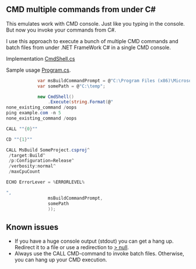 ## CMD multiple commands from under C#
 
This emulates work with CMD console. Just like you typing in the console. But now you invoke your commands from C#.

I use this approach to execute a bunch of multiple CMD commands and batch files from under .NET FrameWork C# in a single CMD console.

Implementation [CmdShell.cs](https://github.com/it3xl/cmd-multiple-commands-from-under-csharp/blob/master/CmdShellProj/CmdShell.cs)

Sample usage [Program.cs](https://github.com/it3xl/cmd-multiple-commands-from-under-csharp/blob/master/ConsoleRunner/Program.cs).

```csharp
            var msBuildCommandPrompt = @"C:\Program Files (x86)\Microsoft Visual Studio 14.0\Common7\Tools\VsMSBuildCmd.bat";
            var somePath = @"C:\temp";

            new CmdShell()
                .Execute(string.Format(@"
none_existing_command /oops
ping example.com -n 5
none_existing_command /oops

CALL ""{0}""

CD ""{1}""

CALL MsBuild SomeProject.csproj^
 /target:Build^
 /p:Configuration=Release^
 /verbosity:normal^
 /maxCpuCount

ECHO ErrorLever = %ERRORLEVEL%

",
                msBuildCommandPrompt,
                somePath
                ));
```

## Known issues

* If you have a huge console output (stdout) you can get a hang up. Redirect it to a file or use a redirection to [> null](https://ss64.com/nt/syntax-redirection.html).
* Always use the CALL CMD-command to invoke batch files. Otherwise, you can hang up your CMD execution.
